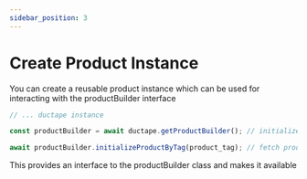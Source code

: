 ```yaml
---
sidebar_position: 3
---
```


# Create Product Instance

You can create a reusable product instance which can be used for interacting with the productBuilder interface

```typescript
// ... ductape instance

const productBuilder = await ductape.getProductBuilder(); // initialize productBuilder

await productBuilder.initializeProductByTag(product_tag); // fetch product instance by id

```

This provides an interface to the productBuilder class and makes it available 